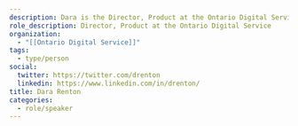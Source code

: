 ```yaml
---
description: Dara is the Director, Product at the Ontario Digital Service, leading the product teams that work on several government services and platforms, including Ontario.ca.During COVID she also led the program that launched Ontario’s first in-house built mobile app, Verify Ontario. Previously Dara built and led a digital team at Toronto Public Library transforming the online experience for nearly a million library users over a decade.
role_description: Director, Product at the Ontario Digital Service
organization:
  - "[[Ontario Digital Service]]"
tags:
  - type/person
social:
  twitter: https://twitter.com/drenton
  linkedin: https://www.linkedin.com/in/drenton/
title: Dara Renton
categories:
  - role/speaker
---
```

